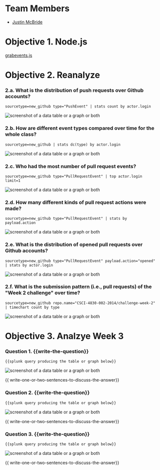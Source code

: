 # Team Members

* [Justin McBride](https://github.com/dare599z)

# Objective 1. Node.js

[grabevents.js](grabevents.js)

# Objective 2. Reanalyze

### 2.a. What is the distribution of push requests over Github accounts?
```
sourcetype=new_github type="PushEvent" | stats count by actor.login
```
![screenshot of a data table or a graph or both](image.png?raw=true) 

### 2.b. How are different event types compared over time for the whole class?
```
sourcetype=new_github | stats dc(type) by actor.login
```
![screenshot of a data table or a graph or both](image.png?raw=true) 

### 2.c. Who had the most number of pull request events?
```
sourcetype=new_github type="PullRequestEvent" | top actor.login limit=1
```
![screenshot of a data table or a graph or both](image.png?raw=true) 

### 2.d. How many different kinds of pull request actions were made?
```
sourcetype=new_github type="PullRequestEvent" | stats by payload.action
```
![screenshot of a data table or a graph or both](image.png?raw=true) 

### 2.e. What is the distribution of opened pull requests over Github accounts?
```
sourcetype=new_github type="PullRequestEvent" payload.action="opened" | stats by actor.login
```
![screenshot of a data table or a graph or both](image.png?raw=true) 

### 2.f. What is the submission pattern (i.e., pull requests) of the "Week 2 challenge" over time?
```
sourcetype=new_github repo.name="CSCI-4830-002-2014/challenge-week-2" | timechart count by type
```
![screenshot of a data table or a graph or both](image.png?raw=true) 


# Objective 3. Analzye Week 3

### Question 1. {{write-the-question}}
```
{{splunk query producing the table or graph below}}
```
![screenshot of a data table or a graph or both](image.png?raw=true) 

{{ write-one-or-two-sentences-to-discuss-the-answer}}

### Question 2. {{write-the-question}}
```
{{splunk query producing the table or graph below}}
```
![screenshot of a data table or a graph or both](image.png?raw=true) 

{{ write-one-or-two-sentences-to-discuss-the-answer}}

### Question 3. {{write-the-question}}
```
{{splunk query producing the table or graph below}}
```
![screenshot of a data table or a graph or both](image.png?raw=true) 

{{ write-one-or-two-sentences-to-discuss-the-answer}}
